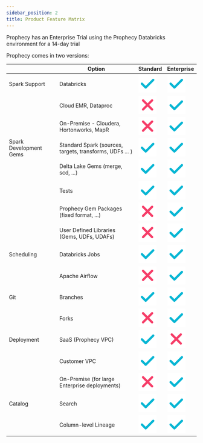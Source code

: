 ```yaml
---
sidebar_position: 2
title: Product Feature Matrix
---
```



Prophecy has an Enterprise Trial using the Prophecy Databricks environment for a 14-day trial

Prophecy comes in two versions:

|                        |  Option                                                    | Standard                 | Enterprise               |
|------------------------|------------------------------------------------------------|--------------------------|--------------------------|
| Spark Support          |   Databricks                                               | ![Tick](./img/tick.svg)  | ![Tick](./img/tick.svg)  |
|                        |   Cloud EMR, Dataproc                                      | ![Tick](./img/cross.svg) | ![Tick](./img/tick.svg)  |
|                        |   On-Premise - Cloudera, Hortonworks, MapR                 | ![Tick](./img/cross.svg)  | ![Tick](./img/tick.svg)  |
| Spark Development Gems |   Standard Spark (sources, targets, transforms, UDFs ... ) | ![Tick](./img/tick.svg)  | ![Tick](./img/tick.svg)  |
|                        |   Delta Lake Gems (merge, scd, ...)                        | ![Tick](./img/tick.svg)  | ![Tick](./img/tick.svg)  |
|                        |   Tests                                                    | ![Tick](./img/tick.svg)  | ![Tick](./img/tick.svg)  |
|                        |   Prophecy Gem Packages (fixed format, ...)                | ![Tick](./img/cross.svg)  | ![Tick](./img/tick.svg)  |
|                        |   User Defined Libraries (Gems, UDFs, UDAFs)               | ![Tick](./img/cross.svg)  | ![Tick](./img/tick.svg)  |
| Scheduling             |   Databricks Jobs                                          | ![Tick](./img/tick.svg)  | ![Tick](./img/tick.svg)  |
|                        |   Apache Airflow                                           | ![Tick](./img/cross.svg)  | ![Tick](./img/tick.svg)  |
| Git                    |   Branches                                                 | ![Tick](./img/tick.svg)  | ![Tick](./img/tick.svg)  |
|                        |   Forks                                                    | ![Tick](./img/cross.svg)  | ![Tick](./img/tick.svg)  |
| Deployment             |   SaaS (Prophecy VPC)                                      | ![Tick](./img/tick.svg)  | ![Tick](./img/cross.svg) |
|                        |   Customer VPC                                             | ![Tick](./img/tick.svg)  | ![Tick](./img/tick.svg)  |
|                        |   On-Premise (for large Enterprise deployments)            | ![Tick](./img/cross.svg)  | ![Tick](./img/tick.svg)  |
| Catalog                |   Search                                                   | ![Tick](./img/tick.svg)  | ![Tick](./img/tick.svg)  |
|                        |   Column-level Lineage                                     | ![Tick](./img/tick.svg)  | ![Tick](./img/tick.svg)  |

